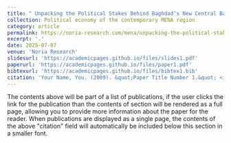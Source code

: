 ```yaml
---
title: " Unpacking the Political Stakes Behind Baghdad’s New Central Bank Tower "
collection: Political economy of the contemporary MENA region
category: article
permalink: https://noria-research.com/mena/unpacking-the-political-stakes-behind-baghdads-new-central-bank-tower/
excerpt: '.'
date: 2025-07-07
venue: 'Noria Research'
slidesurl: 'https://academicpages.github.io/files/slides1.pdf'
paperurl: 'https://academicpages.github.io/files/paper1.pdf'
bibtexurl: 'https://academicpages.github.io/files/bibtex1.bib'
citation: 'Your Name, You. (2009). &quot;Paper Title Number 1.&quot; <i>Journal 1</i>. 1(1).'
---
```

The contents above will be part of a list of publications, if the user clicks the link for the publication than the contents of section will be rendered as a full page, allowing you to provide more information about the paper for the reader. When publications are displayed as a single page, the contents of the above "citation" field will automatically be included below this section in a smaller font.
